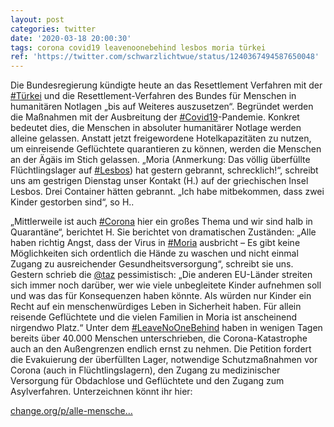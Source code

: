 ```yaml
---
layout: post
categories: twitter
date: '2020-03-18 20:00:30'
tags: corona covid19 leavenoonebehind lesbos moria türkei
ref: 'https://twitter.com/schwarzlichtwue/status/1240367494587650048'
---
```

Die Bundesregierung kündigte heute an das Resettlement Verfahren mit der [#Türkei](/t/türkei) und die Resettlement-Verfahren des Bundes für Menschen in humanitären Notlagen „bis auf Weiteres auszusetzen“. Begründet werden die Maßnahmen mit der Ausbreitung der [#Covid19](/t/covid19)-Pandemie.
Konkret bedeutet dies, die Menschen in absoluter humanitärer Notlage werden alleine gelassen. Anstatt jetzt freigewordene Hotelkapazitäten zu nutzen, um einreisende Geflüchtete quarantieren zu können, werden die Menschen an der Ägäis im Stich gelassen.
„Moria (Anmerkung: Das völlig überfüllte Flüchtlingslager auf [#Lesbos](/t/lesbos)) hat gestern gebrannt, schrecklich!“, schreibt uns am gestrigen Dienstag unser Kontakt (H.) auf der griechischen Insel Lesbos.
Drei Container hätten gebrannt. „Ich habe mitbekommen, dass zwei Kinder gestorben sind“, so H..



„Mittlerweile ist auch [#Corona](/t/corona) hier ein großes Thema und wir sind halb in Quarantäne“, berichtet H.
Sie berichtet von dramatischen Zuständen: „Alle haben richtig Angst, dass der Virus in [#Moria](/t/moria) ausbricht – Es gibt keine Möglichkeiten sich ordentlich die Hände zu waschen und nicht einmal Zugang zu ausreichender Gesundheitsversorgung“, schreibt sie uns.
Gestern schrieb die [@taz](https://twitter.com/taz) pessimistisch: „Die anderen EU-Länder streiten sich immer noch darüber, wer wie viele unbegleitete Kinder aufnehmen soll und was das für Konsequenzen haben könnte.
Als würden nur Kinder ein Recht auf ein menschenwürdiges Leben in Sicherheit haben. Für allein reisende Geflüchtete und die vielen Familien in Moria ist anscheinend nirgendwo Platz.“
Unter dem [#LeaveNoOneBehind](/t/leavenoonebehind) haben in wenigen Tagen bereits über 40.000 Menschen unterschrieben, die Corona-Katastrophe auch an den Außengrenzen endlich ernst zu nehmen.
Die Petition fordert die Evakuierung der überfüllten Lager, notwendige Schutzmaßnahmen vor Corona (auch in Flüchtlingslagern), den Zugang zu medizinischer Versorgung für Obdachlose und Geflüchtete und den Zugang zum Asylverfahren.
Unterzeichnen könnt ihr hier: 

[change.org/p/alle-mensche…](https://www.change.org/p/alle-menschen-leavenoonebehind-jetzt-die-corona-katastrophe-verhindern-auch-an-den-au%C3%9Fengrenzen)